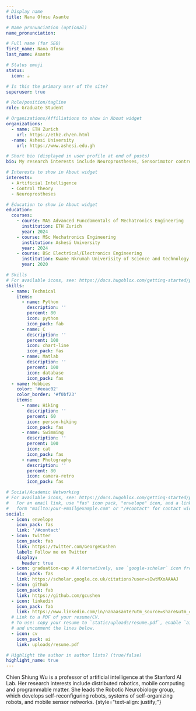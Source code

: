 ```yaml
---
# Display name
title: Nana Ofosu Asante

# Name pronunciation (optional)
name_pronunciation: 

# Full name (for SEO)
first_name: Nana Ofosu
last_name: Asante

# Status emoji
status:
  icon: ☕️

# Is this the primary user of the site?
superuser: true

# Role/position/tagline
role: Graduate Student 

# Organizations/Affiliations to show in About widget
organizations:
  - name: ETH Zurich
    url: https://ethz.ch/en.html
  -name: Ashesi University
    url: https://www.ashesi.edu.gh

# Short bio (displayed in user profile at end of posts)
bio: My research interests include Neuroprostheses, Sensorimotor control, Control theory and Machine Learning.

# Interests to show in About widget
interests:
  - Artificial Intelligence
  - Control theory
  - Neuroprostheses

# Education to show in About widget
education:
  courses:
    - course: MAS Advanced Funcdamentals of Mechatronics Engineering
      institution: ETH Zurich
      year: 2024
    - course: MSc Mechatronics Engineering
      institution: Ashesi University
      year: 2024
    - course: BSc Electrical/Electronics Engineering
      institution: Kwame Nkrumah Univerisity of Science and technology
      year: 2020

# Skills
# For available icons, see: https://docs.hugoblox.com/getting-started/page-builder/#icons
skills:
  - name: Technical
    items:
      - name: Python
        description: ''
        percent: 80
        icon: python
        icon_pack: fab
      - name: C
        description: ''
        percent: 100
        icon: chart-line
        icon_pack: fas
      - name: Matlab
        description: ''
        percent: 100
        icon: database
        icon_pack: fas
  - name: Hobbies
    color: '#eeac02'
    color_border: '#f0bf23'
    items:
      - name: Hiking
        description: ''
        percent: 60
        icon: person-hiking
        icon_pack: fas
      - name: Swimming
        description: ''
        percent: 100
        icon: cat
        icon_pack: fas
      - name: Photography
        description: ''
        percent: 80
        icon: camera-retro
        icon_pack: fas

# Social/Academic Networking
# For available icons, see: https://docs.hugoblox.com/getting-started/page-builder/#icons
#   For an email link, use "fas" icon pack, "envelope" icon, and a link in the
#   form "mailto:your-email@example.com" or "/#contact" for contact widget.
social:
  - icon: envelope
    icon_pack: fas
    link: '/#contact'
  - icon: twitter
    icon_pack: fab
    link: https://twitter.com/GeorgeCushen
    label: Follow me on Twitter
    display:
      header: true
  - icon: graduation-cap # Alternatively, use `google-scholar` icon from `ai` icon pack
    icon_pack: fas
    link: https://scholar.google.co.uk/citations?user=sIwtMXoAAAAJ
  - icon: github
    icon_pack: fab
    link: https://github.com/gcushen
  - icon: linkedin
    icon_pack: fab
    link: https://www.linkedin.com/in/nanaasante?utm_source=share&utm_campaign=share_via&utm_content=profile&utm_medium=ios_app
  # Link to a PDF of your resume/CV.
  # To use: copy your resume to `static/uploads/resume.pdf`, enable `ai` icons in `params.yaml`,
  # and uncomment the lines below.
  - icon: cv
    icon_pack: ai
    link: uploads/resume.pdf

# Highlight the author in author lists? (true/false)
highlight_name: true
---
```


Chien Shiung Wu is a professor of artificial intelligence at the Stanford AI Lab. Her research interests include distributed robotics, mobile computing and programmable matter. She leads the Robotic Neurobiology group, which develops self-reconfiguring robots, systems of self-organizing robots, and mobile sensor networks.
{style="text-align: justify;"}
